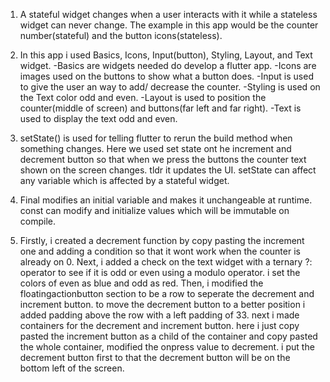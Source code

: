 1.	A stateful widget changes when a user interacts with it while a stateless widget can never change. The example in this app would be the counter number(stateful) and the button icons(stateless).

2.	In this app i used Basics, Icons, Input(button), Styling, Layout, and Text widget. 
-Basics are widgets needed do develop a flutter app. 
-Icons are images used on the buttons to show what a button does. 
-Input is used to give the user an way to add/ decrease the counter. 
-Styling is used on the Text color odd and even. 
-Layout is used to position the counter(middle of screen) and buttons(far left and far right).
-Text is used to display the text odd and even.

3.	setState() is used for telling flutter to rerun the build method when something changes. Here we used set state ont he increment and decrement button so that when we press the buttons the counter text shown on the screen changes. tldr it updates the UI.
setState can affect any variable which is affected by a stateful widget.

4. 	Final modifies an initial variable and makes it unchangeable at runtime.
const can modify and initialize values which will be immutable on compile.

5.	Firstly, i created a decrement function by copy pasting the increment one and adding a condition so that it wont work when the counter is already on 0.
	Next, i added a check on the text widget with a ternary ?: operator to see if it is odd or even using a modulo operator. i set the colors of even as blue and odd as red.
	Then, i modified the floatingactionbutton section to be a row to seperate the decrement and increment button. to move the decrement button to a better position i added padding above the row with a left padding of 33. next i made containers for the decrement and increment button. here i just copy pasted the increment button as a child of the container and copy pasted the whole container, modified the onpress value to decrement. i put the decrement button first to that the decrement button will be on the bottom left of the screen.